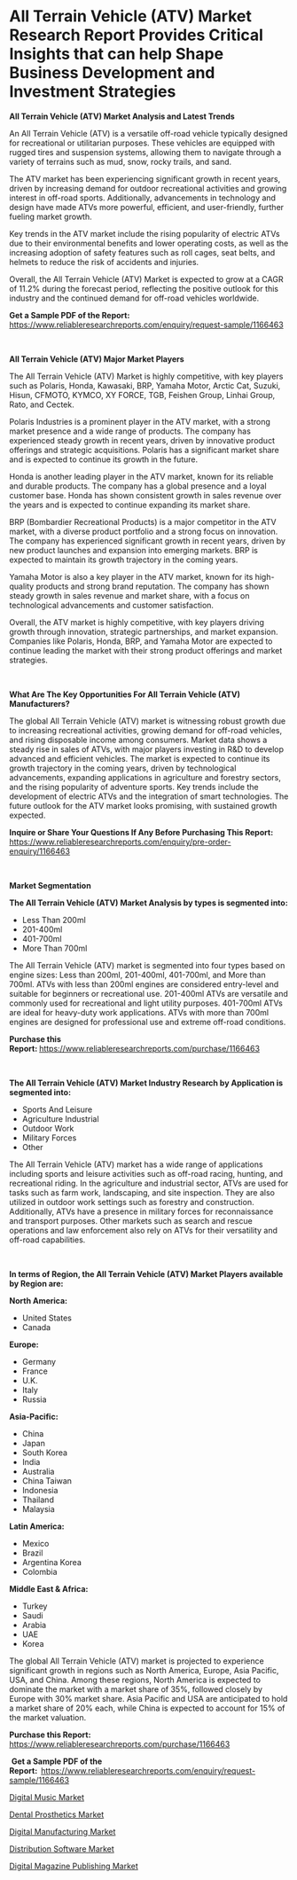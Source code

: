 <p><h1>All Terrain Vehicle (ATV) Market Research Report Provides Critical Insights that can help Shape Business Development and Investment Strategies</h1></p><p><strong>All Terrain Vehicle (ATV) Market Analysis and Latest Trends</strong></p>
<p><p>An All Terrain Vehicle (ATV) is a versatile off-road vehicle typically designed for recreational or utilitarian purposes. These vehicles are equipped with rugged tires and suspension systems, allowing them to navigate through a variety of terrains such as mud, snow, rocky trails, and sand.</p><p>The ATV market has been experiencing significant growth in recent years, driven by increasing demand for outdoor recreational activities and growing interest in off-road sports. Additionally, advancements in technology and design have made ATVs more powerful, efficient, and user-friendly, further fueling market growth.</p><p>Key trends in the ATV market include the rising popularity of electric ATVs due to their environmental benefits and lower operating costs, as well as the increasing adoption of safety features such as roll cages, seat belts, and helmets to reduce the risk of accidents and injuries.</p><p>Overall, the All Terrain Vehicle (ATV) Market is expected to grow at a CAGR of 11.2% during the forecast period, reflecting the positive outlook for this industry and the continued demand for off-road vehicles worldwide.</p></p>
<p><strong>Get a Sample PDF of the Report:&nbsp;</strong> <a href="https://www.reliableresearchreports.com/enquiry/request-sample/1166463">https://www.reliableresearchreports.com/enquiry/request-sample/1166463</a></p>
<p>&nbsp;</p>
<p><strong>All Terrain Vehicle (ATV) Major Market Players</strong></p>
<p><p>The All Terrain Vehicle (ATV) Market is highly competitive, with key players such as Polaris, Honda, Kawasaki, BRP, Yamaha Motor, Arctic Cat, Suzuki, Hisun, CFMOTO, KYMCO, XY FORCE, TGB, Feishen Group, Linhai Group, Rato, and Cectek.</p><p>Polaris Industries is a prominent player in the ATV market, with a strong market presence and a wide range of products. The company has experienced steady growth in recent years, driven by innovative product offerings and strategic acquisitions. Polaris has a significant market share and is expected to continue its growth in the future.</p><p>Honda is another leading player in the ATV market, known for its reliable and durable products. The company has a global presence and a loyal customer base. Honda has shown consistent growth in sales revenue over the years and is expected to continue expanding its market share.</p><p>BRP (Bombardier Recreational Products) is a major competitor in the ATV market, with a diverse product portfolio and a strong focus on innovation. The company has experienced significant growth in recent years, driven by new product launches and expansion into emerging markets. BRP is expected to maintain its growth trajectory in the coming years.</p><p>Yamaha Motor is also a key player in the ATV market, known for its high-quality products and strong brand reputation. The company has shown steady growth in sales revenue and market share, with a focus on technological advancements and customer satisfaction.</p><p>Overall, the ATV market is highly competitive, with key players driving growth through innovation, strategic partnerships, and market expansion. Companies like Polaris, Honda, BRP, and Yamaha Motor are expected to continue leading the market with their strong product offerings and market strategies.</p></p>
<p>&nbsp;</p>
<p><strong>What Are The Key Opportunities For All Terrain Vehicle (ATV) Manufacturers?</strong></p>
<p><p>The global All Terrain Vehicle (ATV) market is witnessing robust growth due to increasing recreational activities, growing demand for off-road vehicles, and rising disposable income among consumers. Market data shows a steady rise in sales of ATVs, with major players investing in R&D to develop advanced and efficient vehicles. The market is expected to continue its growth trajectory in the coming years, driven by technological advancements, expanding applications in agriculture and forestry sectors, and the rising popularity of adventure sports. Key trends include the development of electric ATVs and the integration of smart technologies. The future outlook for the ATV market looks promising, with sustained growth expected.</p></p>
<p><strong>Inquire or Share Your Questions If Any Before Purchasing This Report:</strong> <a href="https://www.reliableresearchreports.com/enquiry/pre-order-enquiry/1166463">https://www.reliableresearchreports.com/enquiry/pre-order-enquiry/1166463</a></p>
<p>&nbsp;</p>
<p><strong>Market Segmentation</strong></p>
<p><strong>The All Terrain Vehicle (ATV) Market Analysis by types is segmented into:</strong></p>
<p><ul><li>Less Than 200ml</li><li>201-400ml</li><li>401-700ml</li><li>More Than 700ml</li></ul></p>
<p><p>The All Terrain Vehicle (ATV) market is segmented into four types based on engine sizes: Less than 200ml, 201-400ml, 401-700ml, and More than 700ml. ATVs with less than 200ml engines are considered entry-level and suitable for beginners or recreational use. 201-400ml ATVs are versatile and commonly used for recreational and light utility purposes. 401-700ml ATVs are ideal for heavy-duty work applications. ATVs with more than 700ml engines are designed for professional use and extreme off-road conditions.</p></p>
<p><strong>Purchase this Report:&nbsp;</strong><a href="https://www.reliableresearchreports.com/purchase/1166463">https://www.reliableresearchreports.com/purchase/1166463</a></p>
<p>&nbsp;</p>
<p><strong>The All Terrain Vehicle (ATV) Market Industry Research by Application is segmented into:</strong></p>
<p><ul><li>Sports And Leisure</li><li>Agriculture Industrial</li><li>Outdoor Work</li><li>Military Forces</li><li>Other</li></ul></p>
<p><p>The All Terrain Vehicle (ATV) market has a wide range of applications including sports and leisure activities such as off-road racing, hunting, and recreational riding. In the agriculture and industrial sector, ATVs are used for tasks such as farm work, landscaping, and site inspection. They are also utilized in outdoor work settings such as forestry and construction. Additionally, ATVs have a presence in military forces for reconnaissance and transport purposes. Other markets such as search and rescue operations and law enforcement also rely on ATVs for their versatility and off-road capabilities.</p></p>
<p>&nbsp;</p>
<p><strong>In terms of Region, the All Terrain Vehicle (ATV) Market Players available by Region are:</strong></p>
<p>
    <p> <strong> North America: </strong>
        <ul>
            <li>United States</li>
            <li>Canada</li>
        </ul>
        </p> 
    <p> <strong> Europe: </strong>
        <ul>
            <li>Germany</li>
            <li>France</li>
            <li>U.K.</li>
            <li>Italy</li>
            <li>Russia</li>
        </ul>
        </p> 
    <p> <strong> Asia-Pacific: </strong>
        <ul>
            <li>China</li>
            <li>Japan</li>
            <li>South Korea</li>
            <li>India</li>
            <li>Australia</li>
            <li>China Taiwan</li>
            <li>Indonesia</li>
            <li>Thailand</li>
            <li>Malaysia</li>
        </ul>
        </p> 
    <p> <strong> Latin America: </strong>
        <ul>
            <li>Mexico</li>
            <li>Brazil</li>
            <li>Argentina Korea</li>
            <li>Colombia</li>
        </ul>
        </p> 
    <p> <strong> Middle East & Africa: </strong>
        <ul>
            <li>Turkey</li>
            <li>Saudi</li>
            <li>Arabia</li>
            <li>UAE</li>
            <li>Korea</li>
        </ul>
    </p>
    </p>
<p><p>The global All Terrain Vehicle (ATV) market is projected to experience significant growth in regions such as North America, Europe, Asia Pacific, USA, and China. Among these regions, North America is expected to dominate the market with a market share of 35%, followed closely by Europe with 30% market share. Asia Pacific and USA are anticipated to hold a market share of 20% each, while China is expected to account for 15% of the market valuation.</p></p>
<p><strong>Purchase this Report: </strong><a href="https://www.reliableresearchreports.com/purchase/1166463">https://www.reliableresearchreports.com/purchase/1166463</a></p>
<p>&nbsp;<strong>Get a Sample PDF of the Report:&nbsp;&nbsp;</strong><a href="https://www.reliableresearchreports.com/enquiry/request-sample/1166463">https://www.reliableresearchreports.com/enquiry/request-sample/1166463</a></p>
<p><strong></strong></p>
<p><p><a href="https://medium.com/@irwingibson727/digital-music-market-report-reveals-the-latest-trends-and-growth-opportunities-of-this-market-36835f959f06">Digital Music Market</a></p><p><a href="https://medium.com/@entelabrahimi1961/dental-prosthetics-market-insights-into-market-cagr-market-trends-and-growth-strategies-02010f3537a3">Dental Prosthetics Market</a></p><p><a href="https://medium.com/@angelageorge32/digital-manufacturing-market-report-reveals-the-latest-trends-and-growth-opportunities-of-this-13744304733b">Digital Manufacturing Market</a></p><p><a href="https://medium.com/@angelageorge32/distribution-software-market-research-report-its-history-and-forecast-2024-to-2031-d424b2fe7c80">Distribution Software Market</a></p><p><a href="https://medium.com/@irwingibson727/digital-magazine-publishing-market-size-market-outlook-and-market-forecast-2024-to-2031-b26070fa7e14">Digital Magazine Publishing Market</a></p></p>